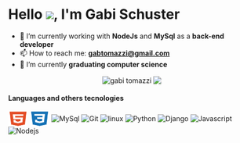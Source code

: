 <h1>Hello <img src="https://raw.githubusercontent.com/kaueMarques/kaueMarques/master/hi.gif" width="30px">, I'm Gabi Schuster</h1>

- 🌱 I’m currently working with **NodeJs** and **MySql** as a **back-end developer**
- 📫 How to reach me: **gabtomazzi@gmail.com**
- 🔭 I’m currently **graduating computer science**

<p align="center">
	<img height="180em" align="center" src="https://github-readme-stats.vercel.app/api?username=gabriela-schuster&show_icons=true&count_private=true&theme=onedark&include_all_commits=true" alt="gabi tomazzi"/> 
	<img height="180em" align="center" src="https://github-readme-stats.vercel.app/api/top-langs/?username=gabriela-schuster&layout=compact&langs_count=8&hide=c,roff&theme=onedark">
</p>

#### Languages and others tecnologies
<div style="display: inline_block">
	<img align="center" alt="HTML" height="30" width="40" src="https://raw.githubusercontent.com/devicons/devicon/master/icons/html5/html5-plain.svg">
 	<img align="center" alt="CSS" height="30" width="40" src="https://raw.githubusercontent.com/devicons/devicon/master/icons/css3/css3-plain.svg">
	<img align="center" alt="MySql" height="30" width="40"  src="https://cdn.jsdelivr.net/gh/devicons/devicon/icons/mysql/mysql-original.svg" />
 	<img align="center" alt="Git" height="30" width="40" src="https://cdn.jsdelivr.net/gh/devicons/devicon/icons/git/git-plain.svg" />
	<img align="center" alt="linux" height="30" width="40" src="https://cdn.jsdelivr.net/gh/devicons/devicon/icons/linux/linux-plain.svg" />
	<img align="center" alt="Python" height="30" width="40" src="https://cdn.jsdelivr.net/gh/devicons/devicon/icons/python/python-plain.svg" />
	<img align="center" alt="Django" height="30" width="40" src="https://cdn.jsdelivr.net/gh/devicons/devicon/icons/django/django-plain.svg" />
	<img align="center" alt="Javascript" height="30" width="40" src="https://cdn.jsdelivr.net/gh/devicons/devicon/icons/javascript/javascript-original.svg" />
	<img align="center" alt="Nodejs" height="30" width="40" src="https://cdn.jsdelivr.net/gh/devicons/devicon/icons/nodejs/nodejs-plain.svg" />
</div>
